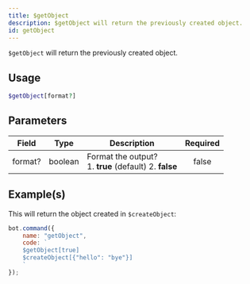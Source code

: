 ```yaml
---
title: $getObject
description: $getObject will return the previously created object.
id: getObject
---
```


`$getObject` will return the previously created object.

## Usage

```php
$getObject[format?]
```

## Parameters

| Field   | Type    | Description                                                  | Required |
| ------- | ------- | ------------------------------------------------------------ | :------: |
| format? | boolean | Format the output? <br /> 1. **true** (default) 2. **false** |  false   |

## Example(s)

This will return the object created in `$createObject`:

```javascript
bot.command({
    name: "getObject",
    code: `
    $getObject[true]
    $createObject[{"hello": "bye"}]
    `
});
```